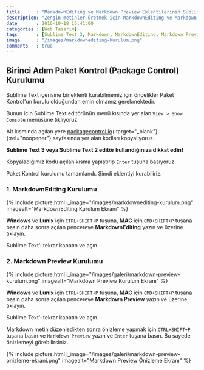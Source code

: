 ```yaml
---
title      : "MarkdownEditing ve Markdown Preview Eklentilerinin Sublime Text Üzerine Kurulumu"
description: "Zengin metinler üretmek için MarkdownEditing ve Markdown Preview Eklentilerinin Sublime Text Üzerine Kurulumu..."
date       : 2016-10-18 16:41:00
categories : [Web Tasarım]
tags       : [Sublime Text 3, Markdown, MarkdownEditing, Markdown Preview]
image      : "/images/markdownediting-kurulum.png"
comments   : true
---
```


## Birinci Adım Paket Kontrol (Package Control) Kurulumu

Sublime Text içerisine bir eklenti kurabilmemiz için öncelikler Paket Kontrol'un kurulu olduğundan emin olmamız gerekmektedir.

Bunun için Sublime Text editörünün menü kısında yer alan `View > Show Console` menüsüne tıklıyoruz.

Alt kısmında açılan yere [packagecontrol.io](https://packagecontrol.io/installation){:target="_blank"}{:rel="noopener"} sayfasında yer alan kodları kopyalıyoruz.

**Sublime Text 3 veya Sublime Text 2 editör kullandığınıza dikkat edin!**

Kopyaladığımız kodu açılan kısma yapıştırıp `Enter` tuşuna basıyoruz.

Paket Kontrol kurulumu tamamlandı. Şimdi eklentiyi kurabiliriz.

### 1. MarkdownEditing Kurulumu

{% include picture.html i_image="/images/markdownediting-kurulum.png" imagealt="MarkdownEditing Kurulum Ekranı" %}

**Windows** ve **Lunix** için `CTRL+SHIFT+P` tuşuna, 
**MAC** için `CMD+SHIFT+P` tuşana basın daha sonra açılan pencereye **MarkdownEditing** yazın ve üzerine tıklayın.

Sublime Text'i tekrar kapatın ve açın.

### 2. Markdown Preview Kurulumu

{% include picture.html i_image="/images/galeri/markdown-preview-kurulum.png" imagealt="Markdown Preview Kurulum Ekranı" %}

**Windows** ve **Lunix** için `CTRL+SHIFT+P` tuşuna, 
**MAC** için `CMD+SHIFT+P` tuşana basın daha sonra açılan pencereye **Markdown Preview** yazın ve üzerine tıklayın.

Sublime Text'i tekrar kapatın ve açın.

Markdown metin düzenledikten sonra önizleme yapmak için `CTRL+SHIFT+P` tuşana basın ve `Markdown Preview` yazın ve `Enter` tuşana basın. Bu sayede önizlemeyi görebilirsiniz. 

{% include picture.html i_image="/images/galeri/markdown-preview-onizleme-ekrani.png" imagealt="Markdown Preview Önizleme Ekranı" %}
